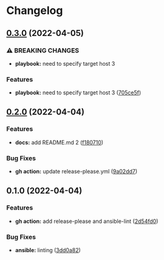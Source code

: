 # Changelog

## [0.3.0](https://www.github.com/chornberger-c2c/ansible-ping/compare/v0.2.0...v0.3.0) (2022-04-05)


### ⚠ BREAKING CHANGES

* **playbook:** need to specify target host 3

### Features

* **playbook:** need to specify target host 3 ([705ce5f](https://www.github.com/chornberger-c2c/ansible-ping/commit/705ce5fd0d27af16aee81a9c69607b7f6dbd328c))

## [0.2.0](https://www.github.com/chornberger-c2c/ansible-ping/compare/v0.1.0...v0.2.0) (2022-04-04)


### Features

* **docs:** add README.md 2 ([f180710](https://www.github.com/chornberger-c2c/ansible-ping/commit/f18071013b812432badb2fa84347c420780e4c5d))


### Bug Fixes

* **gh action:** update release-please.yml ([9a02dd7](https://www.github.com/chornberger-c2c/ansible-ping/commit/9a02dd7bb19f12b8c4d4d572f8f1937f4f0509c3))

## 0.1.0 (2022-04-04)


### Features

* **gh action:** add release-please and ansible-lint ([2d54fd0](https://www.github.com/chornberger-c2c/ansible-ping/commit/2d54fd0790e90222c1c27fd384c55ea8bc16d218))


### Bug Fixes

* **ansible:** linting ([3dd0a82](https://www.github.com/chornberger-c2c/ansible-ping/commit/3dd0a82e97543d9168e1c878a9b153ef1f01c51f))
